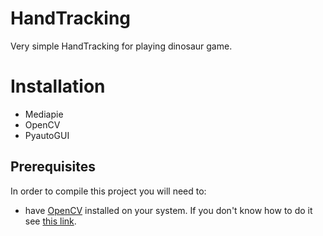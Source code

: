 # HandTracking
Very simple HandTracking for playing dinosaur game.
# Installation
- Mediapie
- OpenCV
- PyautoGUI
## Prerequisites
In order to compile this project you will need to:
- have [OpenCV](https://opencv.org/) installed on your system. If you don't know how to do it see [this link](https://docs.opencv.org/master/d9/df8/tutorial_root.html).

